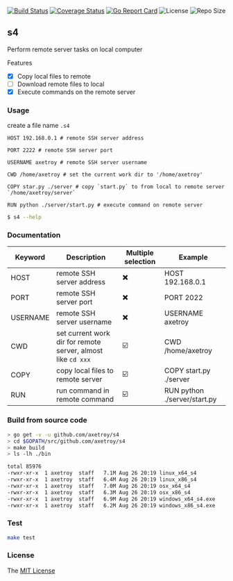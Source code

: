 [![Build Status](https://travis-ci.com/axetroy/s4.svg?branch=master)](https://travis-ci.com/axetroy/s4)
[![Coverage Status](https://coveralls.io/repos/github/axetroy/s4/badge.svg?branch=master)](https://coveralls.io/github/axetroy/s4?branch=master)
[![Go Report Card](https://goreportcard.com/badge/github.com/axetroy/s4)](https://goreportcard.com/report/github.com/axetroy/s4)
![License](https://img.shields.io/github/license/axetroy/s4.svg)
![Repo Size](https://img.shields.io/github/repo-size/axetroy/s4.svg)

## s4

Perform remote server tasks on local computer

Features

- [x] Copy local files to remote
- [ ] Download remote files to local
- [x] Execute commands on the remote server

### Usage

create a file name `.s4`

```s4
HOST 192.168.0.1 # remote SSH server address

PORT 2222 # remote SSH server port

USERNAME axetroy # remote SSH server username

CWD /home/axetroy # set the current work dir to '/home/axetroy'

COPY star.py ./server # copy `start.py` to from local to remote server `/home/axetroy/server`

RUN python ./server/start.py # execute command on remote server
```

```bash
$ s4 --help
```

### Documentation

| Keyword  | Description                                                  | Multiple selection | Example                      |
| -------- | ------------------------------------------------------------ | ------------------ | ---------------------------- |
| HOST     | remote SSH server address                                    | ✖️                 | HOST 192.168.0.1             |
| PORT     | remote SSH server port                                       | ✖️                 | PORT 2022                    |
| USERNAME | remote SSH server username                                   | ✖️                 | USERNAME axetroy             |
| CWD      | set current work dir for remote server, almost like `cd xxx` | ☑️                 | CWD /home/axetroy            |
| COPY     | copy local files to remote server                            | ☑️                 | COPY start.py ./server       |
| RUN      | run command in remote command                                | ☑️                 | RUN python ./server/start.py |

### Build from source code

```bash
> go get -v -u github.com/axetroy/s4
> cd $GOPATH/src/github.com/axetroy/s4
> make build
> ls -lh ./bin

total 85976
-rwxr-xr-x  1 axetroy  staff   7.1M Aug 26 20:19 linux_x64_s4
-rwxr-xr-x  1 axetroy  staff   6.4M Aug 26 20:19 linux_x86_s4
-rwxr-xr-x  1 axetroy  staff   7.0M Aug 26 20:19 osx_x64_s4
-rwxr-xr-x  1 axetroy  staff   6.3M Aug 26 20:19 osx_x86_s4
-rwxr-xr-x  1 axetroy  staff   6.9M Aug 26 20:19 windows_x64_s4.exe
-rwxr-xr-x  1 axetroy  staff   6.2M Aug 26 20:19 windows_x86_s4.exe
```

### Test

```bash
make test
```

### License

The [MIT License](https://github.com/axetroy/s4/blob/master/LICENSE)
